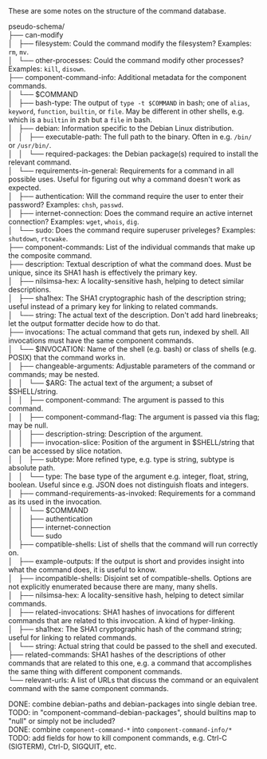 <html>
<head>
<meta http-equiv="Content-Type" content="text/html; charset=utf-8">
</head>
These are some notes on the structure of the command database.

pseudo-schema/  
├── can-modify  
│   ├── filesystem: Could the command modify the filesystem? Examples: `rm`, `mv`.  
│   └── other-processes: Could the command modify other processes? Examples: `kill`, `disown`.  
├── component-command-info: Additional metadata for the component commands.  
│   └── $COMMAND  
│       ├── bash-type: The output of `type -t $COMMAND` in bash; one of `alias`, `keyword`, `function`, `builtin`, or `file`. May be different in other shells, e.g. which is a `builtin` in zsh but a `file` in bash.  
│       ├── debian: Information specific to the Debian Linux distribution.  
│       │   ├── executable-path: The full path to the binary. Often in e.g. `/bin/` or `/usr/bin/`.  
│       │   └── required-packages: the Debian package(s) required to install the relevant command.  
│       └── requirements-in-general: Requirements for a command in all possible uses. Useful for figuring out why a command doesn't work as expected.  
│           ├── authentication: Will the command require the user to enter their password? Examples: `chsh`, `passwd`.  
│           ├── internet-connection: Does the command require an active internet connection? Examples: `wget`, `whois`, `dig`.  
│           └── sudo: Does the command require superuser priveleges? Examples: `shutdown`, `rtcwake`.  
├── component-commands: List of the individual commands that make up the composite command.  
├── description: Textual description of what the command does. Must be unique, since its SHA1 hash is effectively the primary key.  
│   ├── nilsimsa-hex: A locality-sensitive hash, helping to detect similar descriptions.  
│   ├── sha1hex: The SHA1 cryptographic hash of the description string; useful instead of a primary key for linking to related commands.  
│   └── string: The actual text of the description. Don't add hard linebreaks; let the output formatter decide how to do that.  
├── invocations: The actual command that gets run, indexed by shell. All invocations must have the same component commands.  
│   └── $INVOCATION: Name of the shell (e.g. bash) or class of shells (e.g. POSIX) that the command works in.  
│       ├── changeable-arguments: Adjustable parameters of the command or commands; may be nested.  
│       │   └── $ARG: The actual text of the argument; a subset of $SHELL/string.  
│       │       ├── component-command: The argument is passed to this command.  
│       │       ├── component-command-flag: The argument is passed via this flag; may be null.  
│       │       ├── description-string: Description of the argument.  
│       │       ├── invocation-slice: Position of the argument in $SHELL/string that can be accessed by slice notation.  
│       │       ├── subtype: More refined type, e.g. type is string, subtype is absolute path.  
│       │       └── type: The base type of the argument e.g. integer, float, string, boolean. Useful since e.g. JSON does not distinguish floats and integers.  
│       ├── command-requirements-as-invoked: Requirements for a command as its used in the invocation.  
│       │   └── $COMMAND  
│       │       ├── authentication  
│       │       ├── internet-connection  
│       │       └── sudo  
│       ├── compatible-shells: List of shells that the command will run correctly on.  
│       ├── example-outputs: If the output is short and provides insight into what the command does, it is useful to know.  
│       ├── incompatible-shells: Disjoint set of compatible-shells. Options are not explicitly enumerated because there are many, many shells.  
│       ├── nilsimsa-hex: A locality-sensitive hash, helping to detect similar commands.  
│       ├── related-invocations: SHA1 hashes of invocations for different commands that are related to this invocation. A kind of hyper-linking.  
│       ├── sha1hex: The SHA1 cryptographic hash of the command string; useful for linking to related commands.  
│       └── string: Actual string that could be passed to the shell and executed.  
├── related-commands: SHA1 hashes of the descriptions of other commands that are related to this one, e.g. a command that accomplishes the same thing with different component commands.  
└── relevant-urls: A list of URLs that discuss the command or an equivalent command with the same component commands.  

DONE: combine debian-paths and debian-packages into single debian tree.  
TODO: in "component-command-debian-packages", should builtins map to "null" or simply not be included?  
DONE: combine `component-command-*` into `component-command-info/*`  
TODO: add fields for how to kill component commands, e.g. Ctrl-C (SIGTERM), Ctrl-D, SIGQUIT, etc.  
</html>
